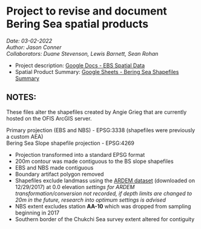 # Project to revise and document Bering Sea spatial products
*Date: 03-02-2022*  
*Author: Jason Conner*  
*Collaborators: Duane Stevenson, Lewis Barnett, Sean Rohan*

- Project description: [Google Docs - EBS Spatial Data](https://docs.google.com/document/d/1ib9B3iutfJMquQF4l6fNYqh4Ww1oHmUK8gBvpSUIE8U/)
- Spatial Product Summary: [Google Sheets - Bering Sea Shapefiles Summary](https://docs.google.com/spreadsheets/d/1wQr14AoqrzXPX6zYTwMzO05pJgzirl6MNXJbS9onyyg/)

## NOTES:
These files alter the shapefiles created by Angie Grieg that are currently hosted on the OFIS ArcGIS server.

Primary projection (EBS and NBS) - EPSG:3338 (shapefiles were previously a custom AEA)  
Bering Sea Slope shapefile projection - EPSG:4269

- Projection transformed into a standard EPSG format
- 200m contour was made contiguous to the BS slope shapefiles
- EBS and NBS made contiguous
- Boundary artifact polygon removed 
- Shapefiles exclude landmass using the [ARDEM dataset](http://research.cfos.uaf.edu/bathy/) (downloaded on 12/29/2017) at 0.0 elevation *settings for ARDEM transformation/conversion not recorded, if depth limits are changed to 20m in the future, research into optimum settings is advised*
- NBS extent excludes station **AA-10** which was dropped from sampling beginning in 2017
- Southern border of the Chukchi Sea survey extent altered for contiguity
